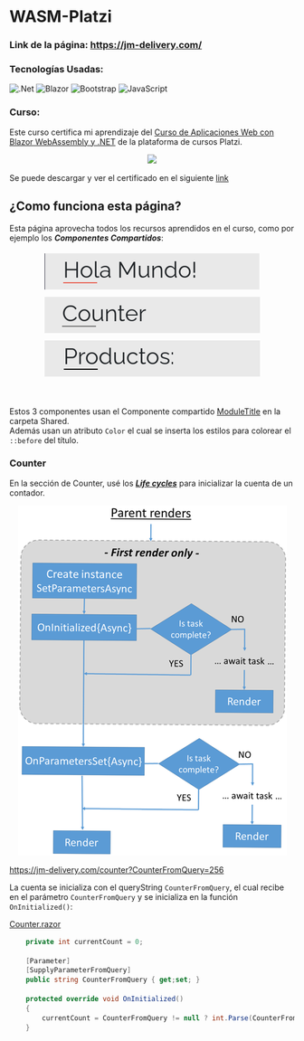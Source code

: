 # WASM-Platzi

### Link de la página: https://jm-delivery.com/

### Tecnologías Usadas:
![.Net](https://img.shields.io/badge/.NET-5C2D91?style=for-the-badge&logo=.net&logoColor=white)
![Blazor](https://img.shields.io/badge/blazor-%235C2D91.svg?style=for-the-badge&logo=blazor&logoColor=white)
![Bootstrap](https://img.shields.io/badge/bootstrap-%238511FA.svg?style=for-the-badge&logo=bootstrap&logoColor=white)
![JavaScript](https://img.shields.io/badge/javascript-%23323330.svg?style=for-the-badge&logo=javascript&logoColor=%23F7DF1E)

### Curso:
Este curso certifica mi aprendizaje del [Curso de Aplicaciones Web con Blazor WebAssembly y .NET](https://platzi.com/cursos/blazor-webassembly/) de la plataforma de cursos Platzi.
<p align="center">
    <img src="https://static.platzi.com/media/achievements/piezas-aplicaciones-web-blazor-erbassembly-net_buenas-practicas-y-codigo-limpio-en-.png"/>
</p>


Se puede descargar y ver el certificado en el siguiente [link](Images/diploma-blazor-webassembly.pdf)


## ¿Como funciona esta página?
Esta página aprovecha todos los recursos aprendidos en el curso, como por ejemplo los ***Componentes Compartidos***:

<p align="center">
    <img src="Images/title1.png" style="margin: 5px">
    <img src="Images/title2.png" style="margin: 5px">
    <img src="Images/title3.png" style="margin: 5px">
</p>

</br>

Estos 3 componentes usan el Componente compartido [ModuleTitle](Shared/ModuleTitle.razor) en la carpeta Shared. <br>
Además usan un atributo `Color` el cual se inserta los estilos para colorear el `::before` del título.

### Counter
En la sección de Counter, usé los [***Life cycles***](https://learn.microsoft.com/en-us/aspnet/core/blazor/components/lifecycle?view=aspnetcore-8.0) para inicializar la cuenta de un contador.
<p align="center">
    <img src="Images/lifecycle1.png" >
</p>

https://jm-delivery.com/counter?CounterFromQuery=256

La cuenta se inicializa con el queryString `CounterFromQuery`, el cual recibe en el parámetro `CounterFromQuery` y se inicializa en la función `OnInitialized()`:

[Counter.razor](Pages/Counter.razor)
```c#
    private int currentCount = 0;

    [Parameter]
    [SupplyParameterFromQuery]
    public string CounterFromQuery { get;set; }

    protected override void OnInitialized()
    {
        currentCount = CounterFromQuery != null ? int.Parse(CounterFromQuery) : 0;
    }
```

